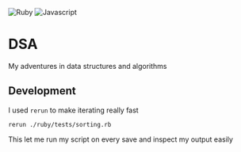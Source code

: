 ![Ruby](https://github.com/tannermares/dsa/actions/workflows/ruby.yml/badge.svg) ![Javascript](https://github.com/tannermares/dsa/actions/workflows/node.js.yml/badge.svg)

# DSA
My adventures in data structures and algorithms

## Development
I used `rerun` to make iterating really fast
```
rerun ./ruby/tests/sorting.rb
```

This let me run my script on every save and inspect my output easily
